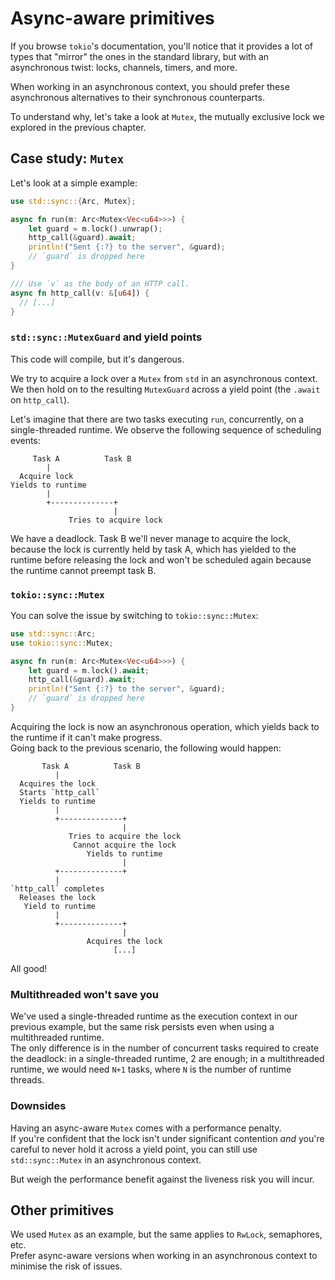 # Async-aware primitives

If you browse `tokio`'s documentation, you'll notice that it provides a lot of types
that "mirror" the ones in the standard library, but with an asynchronous twist:
locks, channels, timers, and more.

When working in an asynchronous context, you should prefer these asynchronous alternatives
to their synchronous counterparts.

To understand why, let's take a look at `Mutex`, the mutually exclusive lock we explored
in the previous chapter.

## Case study: `Mutex`

Let's look at a simple example:

```rust
use std::sync::{Arc, Mutex};

async fn run(m: Arc<Mutex<Vec<u64>>>) {
    let guard = m.lock().unwrap();
    http_call(&guard).await;
    println!("Sent {:?} to the server", &guard);
    // `guard` is dropped here
}

/// Use `v` as the body of an HTTP call.
async fn http_call(v: &[u64]) {
  // [...]
}
```

### `std::sync::MutexGuard` and yield points

This code will compile, but it's dangerous.

We try to acquire a lock over a `Mutex` from `std` in an asynchronous context.
We then hold on to the resulting `MutexGuard` across a yield point (the `.await` on
`http_call`).

Let's imagine that there are two tasks executing `run`, concurrently, on a single-threaded
runtime. We observe the following sequence of scheduling events:

```text
     Task A          Task B
        | 
  Acquire lock
Yields to runtime
        | 
        +--------------+
                       |
             Tries to acquire lock
```

We have a deadlock. Task B we'll never manage to acquire the lock, because the lock
is currently held by task A, which has yielded to the runtime before releasing the
lock and won't be scheduled again because the runtime cannot preempt task B.

### `tokio::sync::Mutex`

You can solve the issue by switching to `tokio::sync::Mutex`:

```rust
use std::sync::Arc;
use tokio::sync::Mutex;

async fn run(m: Arc<Mutex<Vec<u64>>>) {
    let guard = m.lock().await;
    http_call(&guard).await;
    println!("Sent {:?} to the server", &guard);
    // `guard` is dropped here
}
```

Acquiring the lock is now an asynchronous operation, which yields back to the runtime
if it can't make progress.\
Going back to the previous scenario, the following would happen:

```text
       Task A          Task B
          | 
  Acquires the lock
  Starts `http_call`
  Yields to runtime
          | 
          +--------------+
                         |
             Tries to acquire the lock
              Cannot acquire the lock
                 Yields to runtime
                         |
          +--------------+
          |
`http_call` completes      
  Releases the lock
   Yield to runtime
          |
          +--------------+
                         |
                 Acquires the lock
                       [...]
```

All good!

### Multithreaded won't save you

We've used a single-threaded runtime as the execution context in our
previous example, but the same risk persists even when using a multithreaded
runtime.\
The only difference is in the number of concurrent tasks required to create the deadlock:
in a single-threaded runtime, 2 are enough; in a multithreaded runtime, we
would need `N+1` tasks, where `N` is the number of runtime threads.

### Downsides

Having an async-aware `Mutex` comes with a performance penalty.\
If you're confident that the lock isn't under significant contention
_and_ you're careful to never hold it across a yield point, you can
still use `std::sync::Mutex` in an asynchronous context.

But weigh the performance benefit against the liveness risk you
will incur.

## Other primitives

We used `Mutex` as an example, but the same applies to `RwLock`, semaphores, etc.\
Prefer async-aware versions when working in an asynchronous context to minimise
the risk of issues.
